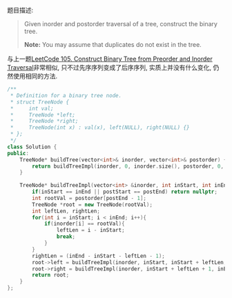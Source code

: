 题目描述:

> Given inorder and postorder traversal of a tree, construct the binary tree.
>
> **Note:**
> You may assume that duplicates do not exist in the tree.

与上一题[LeetCode 105. Construct Binary Tree from Preorder and Inorder Traversal](http://xiadong.info/2016/09/leetcode-105-construct-binary-tree-from-preorder-and-inorder-traversal/)非常相似, 只不过先序序列变成了后序序列, 实质上并没有什么变化, 仍然使用相同的方法.

```c++
/**
 * Definition for a binary tree node.
 * struct TreeNode {
 *     int val;
 *     TreeNode *left;
 *     TreeNode *right;
 *     TreeNode(int x) : val(x), left(NULL), right(NULL) {}
 * };
 */
class Solution {
public:
    TreeNode* buildTree(vector<int>& inorder, vector<int>& postorder) {
        return buildTreeImpl(inorder, 0, inorder.size(), postorder, 0, postorder.size());
    }
    
    TreeNode* buildTreeImpl(vector<int> &inorder, int inStart, int inEnd, vector<int> &postorder, int postStart, int postEnd){
        if(inStart == inEnd || postStart == postEnd) return nullptr;
        int rootVal = postorder[postEnd - 1];
        TreeNode *root = new TreeNode(rootVal);
        int leftLen, rightLen;
        for(int i = inStart; i < inEnd; i++){
            if(inorder[i] == rootVal){
                leftLen = i - inStart;
                break;
            }
        }
        rightLen = (inEnd - inStart - leftLen - 1);
        root->left = buildTreeImpl(inorder, inStart, inStart + leftLen, postorder, postStart, postStart + leftLen);
        root->right = buildTreeImpl(inorder, inStart + leftLen + 1, inEnd, postorder, postStart + leftLen, postEnd - 1);
        return root;
    }
};
```

